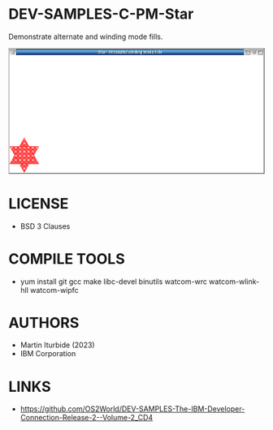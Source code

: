 # DEV-SAMPLES-C-PM-Star
Demonstrate alternate and winding mode fills.

![Star ScreenShot](/wiki/Star_001.png)

LICENSE
===============
* BSD 3 Clauses

COMPILE TOOLS
===============
* yum install git gcc make libc-devel binutils watcom-wrc watcom-wlink-hll watcom-wipfc
 
AUTHORS
===============
* Martin Iturbide (2023)
* IBM Corporation

LINKS
===============
* https://github.com/OS2World/DEV-SAMPLES-The-IBM-Developer-Connection-Release-2--Volume-2_CD4

